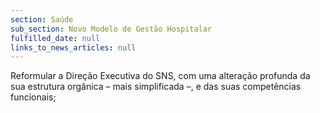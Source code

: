```yaml
---
section: Saúde
sub_section: Novo Modelo de Gestão Hospitalar
fulfilled_date: null
links_to_news_articles: null
---
```


Reformular a Direção Executiva do SNS, com uma alteração profunda da sua estrutura orgânica – mais simplificada –, e das suas competências funcionais;